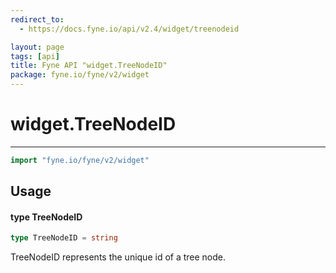 ```yaml
---
redirect_to:
  - https://docs.fyne.io/api/v2.4/widget/treenodeid

layout: page
tags: [api]
title: Fyne API "widget.TreeNodeID"
package: fyne.io/fyne/v2/widget
---
```

# widget.TreeNodeID
---

```go
import "fyne.io/fyne/v2/widget"
```

## Usage

#### type TreeNodeID

```go
type TreeNodeID = string
```

TreeNodeID represents the unique id of a tree node.
